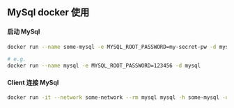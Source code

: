 ## MySql docker 使用

#### 启动 MySql

```bash
docker run --name some-mysql -e MYSQL_ROOT_PASSWORD=my-secret-pw -d mysql:tag

# e.g. 
docker run --name mysql -e MYSQL_ROOT_PASSWORD=123456 -d mysql
```

#### Client 连接 MySql

```bash
docker run -it --network some-network --rm mysql mysql -h some-mysql -u example-user -p
```

